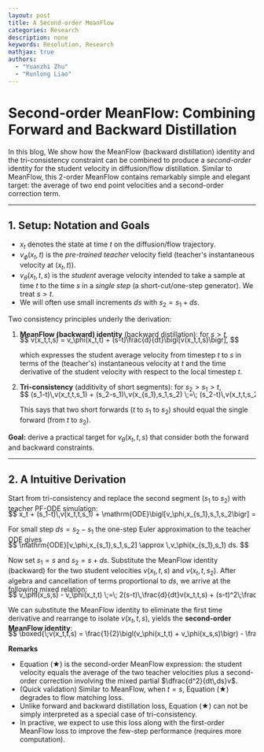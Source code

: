 ```yaml
---
layout: post
title: A Second-order MeanFlow
categories: Research
description: none
keywords: Resolution, Research
mathjax: true
authors:
  - "Yuanzhi Zhu"
  - "Runlong Liao"
---
```


<style>
    .sidebar {
        float: right; /* Align the sidebar to the right */
        width: 300px; /* Set the width of the sidebar */
        font-family: sans-serif, monospace; /* Example font-family for a light font */
        margin-left: 30px; /* Add margin to the left of the sidebar */
    }
</style>


# Second-order MeanFlow: Combining Forward and Backward Distillation
 
In this blog, We show how the MeanFlow (backward distillation) identity and the tri-consistency constraint can be combined to produce a *second-order* identity for the student velocity in diffusion/flow distillation. 
Similar to MeanFlow, this 2-order MeanFlow contains remarkably simple and elegant target: the average of two end point velocities and a second-order correction term. 
<!-- Below we present the derivation, explain the approximations, show how to compute the required time derivatives in practice (JVP / autograd), and give practical loss functions and implementation suggestions. -->

---

## 1. Setup: Notation and Goals

- $x_t$ denotes the state at time $t$ on the diffusion/flow trajectory.  
- $v_\phi(x_t,t)$ is the *pre-trained teacher* velocity field (teacher's instantaneous velocity at $(x_t,t)$).  
- $v_\theta(x_t,t,s)$ is the *student* average velocity intended to take a sample at time $t$ to the time $s$ in a *single step* (a short-cut/one-step generator). We treat $s > t$.  
- We will often use small increments $ds$ with $s_2 = s_1 + ds$.

Two consistency principles underly the derivation:

1. **MeanFlow (backward) identity** (backward distillation): for $s > t$,

   <div style="overflow-x: auto; white-space: nowrap; margin-top: -20px;">
   $$
   v(x_t,t,s) = v_\phi(x_t,t) + (s-t)\frac{d}{dt}\bigl[v(x_t,t,s)\bigr],
   $$
   </div>
   
   which expresses the student average velocity from timestep $t$ to $s$ in terms of the (teacher's) instantaneous velocity at $t$ and the time derivative of the student velocity with respect to the local timestep $t$.

2. **Tri-consistency** (additivity of short segments): for $s_2 > s_1 > t$,
   
   <div style="overflow-x: auto; white-space: nowrap; margin-top: -20px;">
   $$
   (s_1-t)\,v(x_t,t,s_1) + (s_2-s_1)\,v(x_{s_1},s_1,s_2) \;=\; (s_2-t)\,v(x_t,t,s_2).
   $$
   </div>
   
   This says that two short forwards ($t$ to $s_1$ to $s_2$) should equal the single forward (from $t$ to $s_2$).

**Goal:** derive a practical target for $v_\theta(x_t,t,s)$ that consider both the forward and backward constraints.

---

## 2. A Intuitive Derivation

Start from tri-consistency and replace the second segment ($s_1$ to $s_2$) with teacher PF-ODE simulation:

<div style="overflow-x: auto; white-space: nowrap; margin-top: -20px;">
$$
x_t + (s_1-t)\,v(x_t,t,s_1) + \mathrm{ODE}\bigl[v_\phi,x_{s_1},s_1,s_2\bigr]
=
x_t + (s_2-t)\,v(x_t,t,s_2).
$$
</div>

For small step $ds = s_2 - s_1$ the one-step Euler approximation to the teacher ODE gives

<div style="overflow-x: auto; white-space: nowrap; margin-top: -20px;">
$$
\mathrm{ODE}[v_\phi,x_{s_1},s_1,s_2] \approx \,v_\phi(x_{s_1},s_1) ds.
$$
</div>

Now set $s_1 = s$ and $s_2 = s + ds$. Substitute the MeanFlow identity (backward) for the two student velocities $v(x_t,t,s)$ and $v(x_t,t,s_2)$. After algebra and cancellation of terms proportional to $ds$, we arrive at the following mixed relation:

<div style="overflow-x: auto; white-space: nowrap; margin-top: -20px;">
$$
v_\phi(x_s,s) - v_\phi(x_t,t)
\;=\;
2(s-t)\,\frac{d}{dt}v(x_t,t,s) + (s-t)^2\;\frac{d^2}{dt\,ds}v(x_t,t,s).
$$
</div>

We can substitute the MeanFlow identity to eliminate the first time derivative and rearrange to isolate $v(x_t,t,s)$, yields the **second-order MeanFlow identity**:

<div style="overflow-x: auto; white-space: nowrap; margin-top: -20px;">
$$
\boxed{\;v(x_t,t,s) = \frac{1}{2}\bigl(v_\phi(x_t,t) + v_\phi(x_s,s)\bigr)
- \frac{1}{2}(s-t)^2\,\frac{d^2}{dt\,ds}v(x_t,t,s)\;}
\tag{★}
$$
</div>

**Remarks**
- Equation (★) is the second-order MeanFlow expression: the student velocity equals the average of the two teacher velocities plus a second-order correction involving the mixed partial $\dfrac{d^2}{dt\,ds}v$.
- (Quick validation) Similar to MeanFlow, when $t=s$, Equation (★) degrades to flow matching loss.
- Unlike forward and backward distillation loss, Equation (★) can not be simply interpreted as a special case of tri-consistency.
- In practive, we expect to use this loss along with the first-order MeanFlow loss to improve the few-step performance (requires more computation).
